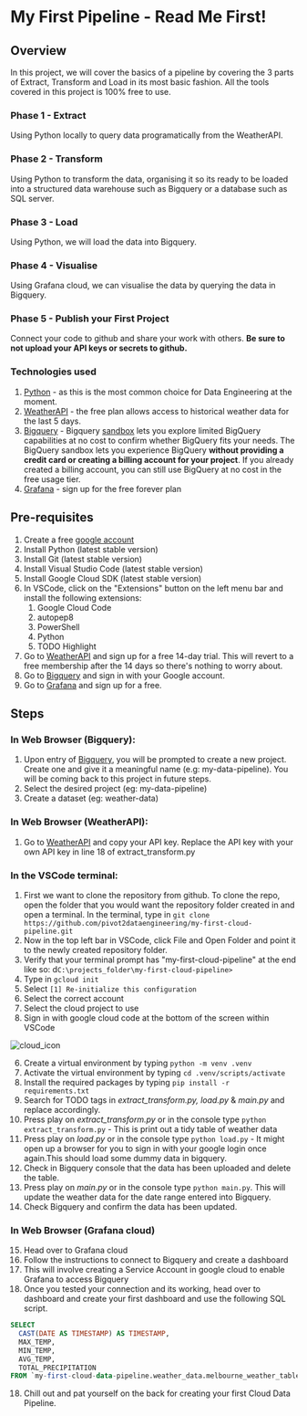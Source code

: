 # My First Pipeline - Read Me First!
## Overview
In this project, we will cover the basics of a pipeline by covering the 3 parts of Extract, Transform and Load in its most basic fashion. All the tools covered in this project is 100% free to use.

### Phase 1 - Extract
Using Python locally to query data programatically from the WeatherAPI.
### Phase 2 - Transform
Using Python to transform the data, organising it so its ready to be loaded into a structured data warehouse such as Bigquery or a database such as SQL server.
### Phase 3 - Load
Using Python, we will load the data into Bigquery.
### Phase 4 - Visualise
Using Grafana cloud, we can visualise the data by querying the data in Bigquery.
### Phase 5 - Publish your First Project
Connect your code to github and share your work with others. 
<b>Be sure to not upload your API keys or secrets to github.</b>

### Technologies used
1. [Python](https://www.python.org/) - as this is the most common choice for Data Engineering at the moment.
2. [WeatherAPI](https://www.weatherapi.com/signup.aspx) - the free plan allows access to historical weather data for the last 5 days.
3. [Bigquery](https://cloud.google.com/bigquery/) - Bigquery [sandbox](https://cloud.google.com/bigquery/docs/sandbox#limits) lets you explore limited BigQuery capabilities at no cost to confirm whether BigQuery fits your needs. The BigQuery sandbox lets you experience BigQuery <b>without providing a credit card or creating a billing account for your project</b>. If you already created a billing account, you can still use BigQuery at no cost in the free usage tier.
4. [Grafana](https://grafana.com/products/cloud/) - sign up for the free forever plan

## Pre-requisites
1. Create a free [google account](https://accounts.google.com/signup/v2/webcreateaccount?hl=en-GB&flowName=GlifWebSignIn&flowEntry=SignUp/)
2. Install Python (latest stable version)
2. Install Git (latest stable version)
3. Install Visual Studio Code (latest stable version)
4. Install Google Cloud SDK (latest stable version)
5. In VSCode, click on the "Extensions" button on the left menu bar and install the following extensions:
    1. Google Cloud Code
    2. autopep8
    3. PowerShell
    4. Python
    5. TODO Highlight
6. Go to [WeatherAPI](https://www.weatherapi.com/signup.aspx) and sign up for a free 14-day trial. This will revert to a free membership after the 14 days so there's nothing to worry about.
7. Go to [Bigquery](https://console.cloud.google.com/bigquery) and sign in with your Google account.
8. Go to [Grafana](https://grafana.com/products/cloud/) and sign up for a free.

## Steps
### In Web Browser (Bigquery):
1. Upon entry of [Bigquery](https://console.cloud.google.com/bigquery), you will be prompted to create a new project. Create one and give it a meaningful name (e.g: my-data-pipeline). You will be coming back to this project in future steps.
2. Select the desired project (eg: my-data-pipeline)
3. Create a dataset (eg: weather-data)

### In Web Browser (WeatherAPI):
1. Go to [WeatherAPI](https://www.weatherapi.com/my/) and copy your API key. Replace the API key with your own API key in line 18 of extract_transform.py

### In the VSCode terminal:
1. First we want to clone the repository from github. To clone the repo, open the folder that you would want the repository folder created in and open a terminal. In the terminal, type in ```git clone https://github.com/pivot2dataengineering/my-first-cloud-pipeline.git```
2. Now in the top left bar in VSCode, click File and Open Folder and point it to the newly created repository folder.
3. Verify that your terminal prompt has "my-first-cloud-pipeline" at the end like so: d```C:\projects_folder\my-first-cloud-pipeline>```
1. Type in 
```gcloud init ```
2. Select 
```[1] Re-initialize this configuration ```
3. Select the correct account
4. Select the cloud project to use
5. Sign in with google cloud code at the bottom of the screen within VSCode

![cloud_icon](artifacts/cloud_code.png)

6. Create a virtual environment by typing ```python -m venv .venv ```
7. Activate the virtual environment by typing ```cd .venv/scripts/activate```
8. Install the required packages by typing ```pip install -r requirements.txt ```
9. Search for TODO tags in <i>extract_transform.py, load.py </i> & <i>main.py</i> and replace accordingly.
10. Press play on <i>extract_transform.py</i> or in the console type ```python extract_transform.py``` - This is print out a tidy table of weather data
11. Press play on <i>load.py</i> or in the console type ```python load.py``` - It might open up a browser for you to sign in with your google login once again.This should load some dummy data in bigquery.
12. Check in Bigquery console that the data has been uploaded and delete the table.
13. Press play on <i>main.py</i> or in the console type ```python main.py```. This will update the weather data for the date range entered into Bigquery.
14. Check Bigquery and confirm the data has been updated.

### In Web Browser (Grafana cloud)
15. Head over to Grafana cloud
16. Follow the instructions to connect to Bigquery and create a dashboard
17. This will involve creating a Service Account in google cloud to enable Grafana to access Bigquery
18. Once you tested your connection and its working, head over to dashboard and create your first dashboard and use the following SQL script.

```SQL
SELECT
  CAST(DATE AS TIMESTAMP) AS TIMESTAMP,
  MAX_TEMP,
  MIN_TEMP,
  AVG_TEMP,
  TOTAL_PRECIPITATION
FROM `my-first-cloud-data-pipeline.weather_data.melbourne_weather_table`
```
18. Chill out and pat yourself on the back for creating your first Cloud Data Pipeline.







